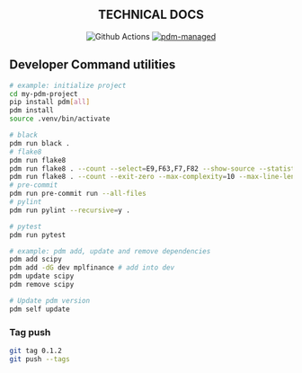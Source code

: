 <div align="center">

## TECHNICAL DOCS
![Github Actions](https://github.com/pdm-project/pdm/workflows/Tests/badge.svg)
[![pdm-managed](https://img.shields.io/badge/pdm-managed-blueviolet)](https://pdm.fming.dev)
</div>


## Developer Command utilities
```bash
# example: initialize project
cd my-pdm-project
pip install pdm[all]
pdm install
source .venv/bin/activate

# black
pdm run black .
# flake8
pdm run flake8
pdm run flake8 . --count --select=E9,F63,F7,F82 --show-source --statistics
pdm run flake8 . --count --exit-zero --max-complexity=10 --max-line-length=127 --statistics
# pre-commit
pdm run pre-commit run --all-files
# pylint
pdm run pylint --recursive=y .

# pytest
pdm run pytest

# example: pdm add, update and remove dependencies
pdm add scipy
pdm add -dG dev mplfinance # add into dev
pdm update scipy
pdm remove scipy

# Update pdm version
pdm self update
```

### Tag push
```bash
git tag 0.1.2
git push --tags
```
